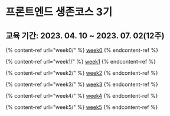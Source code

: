 # 프론트엔드 생존코스 3기

## 교육 기간: 2023. 04. 10 \~ 2023. 07. 02(12주)

{% content-ref url="week0/" %}
[week0](week0/)
{% endcontent-ref %}

{% content-ref url="week1/" %}
[week1](week1/)
{% endcontent-ref %}

{% content-ref url="week2/" %}
[week2](week2/)
{% endcontent-ref %}

{% content-ref url="week3/" %}
[week3](week3/)
{% endcontent-ref %}

{% content-ref url="week4/" %}
[week4](week4/)
{% endcontent-ref %}

{% content-ref url="week5/" %}
[week5](week5/)
{% endcontent-ref %}
